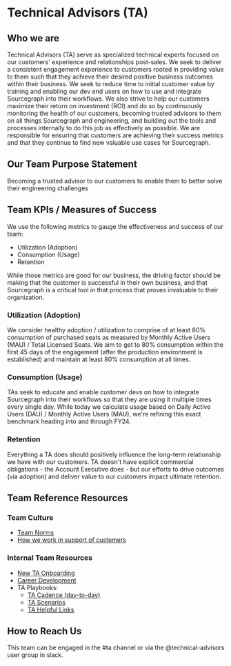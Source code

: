 # Technical Advisors (TA)

## Who we are

Technical Advisors (TA) serve as specialized technical experts focused on our customers' experience and relationships post-sales. We seek to deliver a consistent engagement experience to customers rooted in providing value to them such that they achieve their desired positive business outcomes within their business. We seek to reduce time to initial customer value by training and enabling our dev end users on how to use and integrate Sourcegraph into their workflows. We also strive to help our customers maximize their return on investment (ROI) and do so by continuously monitoring the health of our customers, becoming trusted advisors to them on all things Sourcegraph and engineering, and building out the tools and processes internally to do this job as effectively as possible. We are responsible for ensuring that customers are achieving their success metrics and that they continue to find new valuable use cases for Sourcegraph.

## Our Team Purpose Statement

Becoming a trusted advisor to our customers to enable them to better solve their engineering challenges

## Team KPIs / Measures of Success

We use the following metrics to gauge the effectiveness and success of our team:

- Utilization (Adoption)
- Consumption (Usage)
- Retention

While those metrics are good for our business, the driving factor should be making that the customer is successful in their own business, and that Sourcegraph is a critical tool in that process that proves invaluable to their organization.

### Utilization (Adoption)

We consider healthy adoption / utilization to comprise of at least 80% consumption of purchased seats as measured by Monthly Active Users (MAU) / Total Licensed Seats. We aim to get to 80% consumption within the first 45 days of the engagement (after the production environment is established) and maintain at least 80% consumption at all times.

### Consumption (Usage)

TAs seek to educate and enable customer devs on how to integrate Sourcegraph into their workflows so that they are using it multiple times every single day. While today we calculate usage based on Daily Active Users (DAU) / Monthly Active Users (MAU), we're refining this exact benchmark heading into and through FY24.

### Retention

Everything a TA does should positively influence the long-term relationship we have with our customers. TA doesn't have explicit commercial obligations - the Account Executive does - but our efforts to drive outcomes (via adoption) and deliver value to our customers impact ultimate retention.

## Team Reference Resources

### Team Culture

- [Team Norms](team-culture/team-norms.md)
- [How we work in support of customers](team-culture/working-with-customers.md)

### Internal Team Resources

- [New TA Onboarding](onboarding/ta-onboarding.md)
- [Career Development](career-growth/ta-career-development.md)
- TA Playbooks:
  - [TA Cadence (day-to-day)](ta-playbooks/ta-cadence.md)
  - [TA Scenarios](ta-playbooks/ta-secenarios.md)
  - [TA Helpful Links](ta-playbooks/ta-helpful-links.md)

## How to Reach Us

This team can be engaged in the #ta channel or via the @technical-advisors user group in slack.
